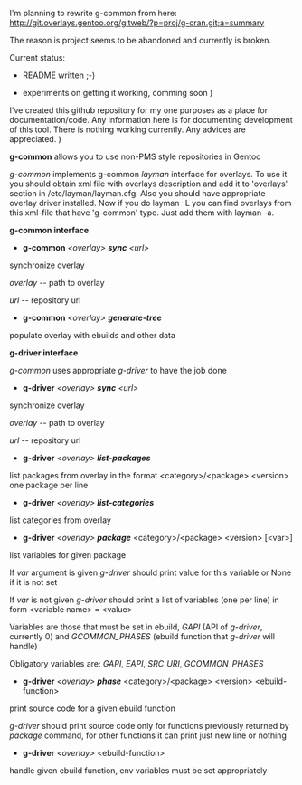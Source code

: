 I'm planning to rewrite g-common from here: http://git.overlays.gentoo.org/gitweb/?p=proj/g-cran.git;a=summary

The reason is project seems to be abandoned and currently is broken.

Current status:

- README written ;-)

- experiments on getting it working, comming soon )

I've created this github repository for my one purposes as a place for documentation/code.
Any information here is for documenting development of this tool. There is nothing working currently.
Any advices are appreciated. )

**g-common** allows you to use non-PMS style repositories in Gentoo

*g-common* implements g-common *layman* interface for overlays.
To use it you should obtain xml file with overlays description and
add it to 'overlays' section in /etc/layman/layman.cfg. Also you
should have appropriate overlay driver installed.
Now if you do layman -L you can find overlays from this xml-file
that have 'g-common' type. Just add them with layman -a.

**g-common interface**

- **g-common** *&lt;overlay&gt;* ***sync*** *&lt;url&gt;*

synchronize overlay

*overlay* -- path to overlay

*url* -- repository url

- **g-common** *&lt;overlay&gt;* ***generate-tree***

populate overlay with ebuilds and other data

**g-driver interface**

*g-common* uses appropriate *g-driver* to have the job done

- **g-driver** *&lt;overlay&gt;* ***sync*** *&lt;url&gt;*

synchronize overlay

*overlay* -- path to overlay

*url* -- repository url

- **g-driver** *&lt;overlay&gt;* ***list-packages***

list packages from overlay in the format
&lt;category&gt;/&lt;package&gt; &lt;version&gt;
one package per line

- **g-driver** *&lt;overlay&gt;* ***list-categories***

list categories from overlay

- **g-driver** *&lt;overlay&gt;* ***package*** &lt;category&gt;/&lt;package&gt; &lt;version&gt; [&lt;var&gt;]

list variables for given package

If *var* argument is given *g-driver* should print value for this variable or None if it is not set

If *var* is not given *g-driver* should print a list of variables (one per line) in form
&lt;variable name&gt; = &lt;value&gt;

Variables are those that must be set in ebuild,
*GAPI* (API of *g-driver*, currently 0) and *GCOMMON_PHASES* (ebuild function that *g-driver* will handle)

Obligatory variables are: *GAPI*, *EAPI*, *SRC_URI*, *GCOMMON_PHASES*

- **g-driver** *&lt;overlay&gt;* ***phase*** &lt;category&gt;/&lt;package&gt; &lt;version&gt; &lt;ebuild-function&gt;

print source code for a given ebuild function

*g-driver* should print source code only for functions previously returned by *package* command, for other functions it can print just new line or nothing

- **g-driver** *&lt;overlay&gt;* &lt;ebuild-function&gt;

handle given ebuild function, env variables must be set appropriately

